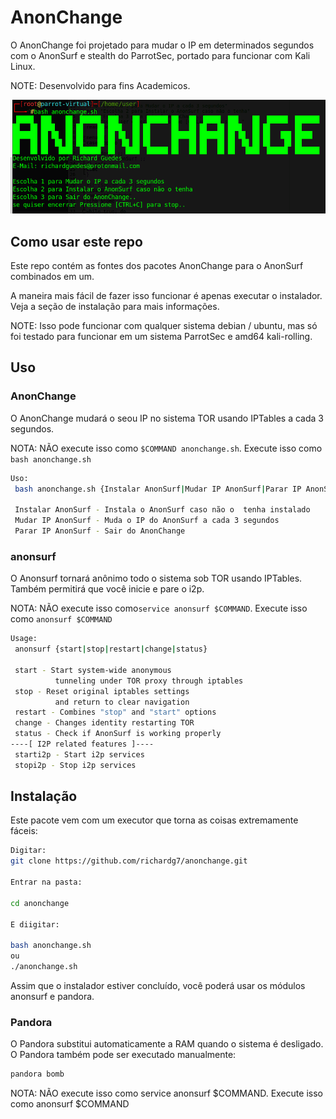 # AnonChange

O AnonChange foi projetado para mudar o IP em determinados segundos com o AnonSurf e stealth do ParrotSec, portado para funcionar com Kali Linux.

NOTE: Desenvolvido para fins Academicos.

![alt text](https://github.com/richardg7/anonchange/blob/main/anonchange.png?raw=true)

## Como usar este repo

Este repo contém as fontes dos pacotes AnonChange para o AnonSurf combinados em um.

A maneira mais fácil de fazer isso funcionar é apenas executar o instalador. Veja a seção de instalação para mais informações.

NOTE: Isso pode funcionar com qualquer sistema debian / ubuntu, mas só foi testado para funcionar em um sistema ParrotSec e amd64 kali-rolling.

## Uso

### AnonChange
O AnonChange mudará o seou IP no sistema TOR usando IPTables a cada 3 segundos.

NOTA: NÃO execute isso como ```$COMMAND anonchange.sh```. Execute isso como ```bash anonchange.sh```

```bash
Uso:
 bash anonchange.sh {Instalar AnonSurf|Mudar IP AnonSurf|Parar IP AnonSurf}

 Instalar AnonSurf - Instala o AnonSurf caso não o  tenha instalado
 Mudar IP AnonSurf - Muda o IP do AnonSurf a cada 3 segundos
 Parar IP AnonSurf - Sair do AnonChange
```

### anonsurf
O Anonsurf tornará anônimo todo o sistema sob TOR usando IPTables. Também permitirá que você inicie e pare o i2p.

NOTA: NÃO execute isso como```service anonsurf $COMMAND```. Execute isso como ```anonsurf $COMMAND```

```bash
Usage:
 anonsurf {start|stop|restart|change|status}

 start - Start system-wide anonymous
          tunneling under TOR proxy through iptables
 stop - Reset original iptables settings
          and return to clear navigation
 restart - Combines "stop" and "start" options
 change - Changes identity restarting TOR 
 status - Check if AnonSurf is working properly
----[ I2P related features ]----
 starti2p - Start i2p services
 stopi2p - Stop i2p services
```

## Instalação
Este pacote vem com um executor que torna as coisas extremamente fáceis:

```bash
Digitar:
git clone https://github.com/richardg7/anonchange.git

Entrar na pasta:

cd anonchange

E diigitar:

bash anonchange.sh
ou
./anonchange.sh
```

Assim que o instalador estiver concluído, você poderá usar os módulos anonsurf e pandora.

### Pandora
O Pandora substitui automaticamente a RAM quando o sistema é desligado. O Pandora também pode ser executado manualmente:

```bash
pandora bomb
```

NOTA: NÃO execute isso como service anonsurf $COMMAND. Execute isso como anonsurf $COMMAND
